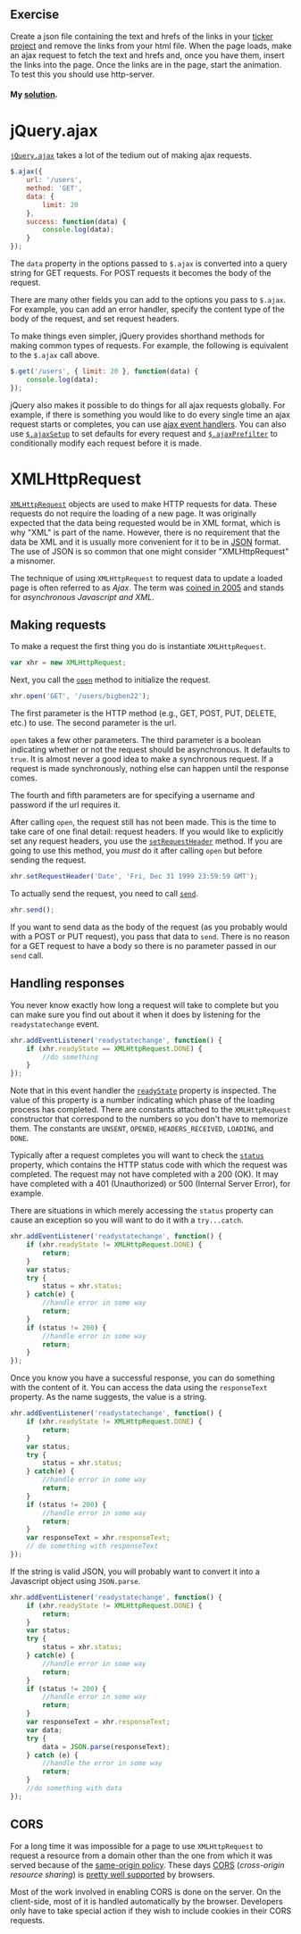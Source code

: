 ## Exercise

Create a json file containing the text and hrefs of the links in your <a href="wk2_dy4_ticker">ticker project</a> and remove the links from your html file. When the page loads, make an ajax request to fetch the text and hrefs and, once you have them, insert the links into the page. Once the links are in the page, start the animation. To test this you should use http-server.

#### My [solution](https://github.com/doctor-uz/jQuery.ajax-XMLHttpRequest).



# jQuery.ajax

<a href="http://api.jquery.com/jQuery.ajax/">`jQuery.ajax`</a> takes a lot of the tedium out of making ajax requests.

```js
$.ajax({
    url: '/users',
    method: 'GET',
    data: {
        limit: 20
    },
    success: function(data) {
        console.log(data);
    }
});
```

The `data` property in the options passed to `$.ajax` is converted into a query string for GET requests. For POST requests it becomes the body of the request.

There are many other fields you can add to the options you pass to `$.ajax`. For example, you can add an error handler, specify the content type of the body of the request, and set request headers.

To make things even simpler, jQuery provides shorthand methods for making common types of requests. For example, the following is equivalent to the `$.ajax` call above.

```js
$.get('/users', { limit: 20 }, function(data) {
    console.log(data);
});
```

jQuery also makes it possible to do things for all ajax requests globally. For example, if there is something you would like to do every single time an ajax request starts or completes, you can use <a href="http://api.jquery.com/category/ajax/global-ajax-event-handlers/">ajax event handlers</a>. You can also use <a href="http://api.jquery.com/jQuery.ajaxSetup/">`$.ajaxSetup`</a> to set defaults for every request and <a href="http://api.jquery.com/jQuery.ajaxPrefilter/">`$.ajaxPrefilter`</a> to conditionally modify each request before it is made.



# XMLHttpRequest

<a href="https://developer.mozilla.org/en-US/docs/Web/API/XMLHttpRequest">`XMLHttpRequest`</a> objects are used to make HTTP requests for data. These requests do not require the loading of a new page. It was originally expected that the data being requested would be in XML format, which is why "XML" is part of the name. However, there is no requirement that the data be XML and it is usually more convenient for it to be in <a href="http://json.org/">JSON</a> format. The use of JSON is so common that one might consider "XMLHttpRequest" a misnomer.

The technique of using `XMLHttpRequest` to request data to update a loaded page is often referred to as _Ajax_. The term was <a href="https://web.archive.org/web/20080702075113/http://www.adaptivepath.com/ideas/essays/archives/000385.php">coined in 2005</a> and stands for _asynchronous Javascript and XML_.

## Making requests

To make a request the first thing you do is instantiate `XMLHttpRequest`.

```js
var xhr = new XMLHttpRequest;
```

Next, you call the <a href="https://developer.mozilla.org/en-US/docs/Web/API/XMLHttpRequest/open">`open`</a> method to initialize the request.

```js
xhr.open('GET', '/users/bigben22');
```

The first parameter is the HTTP method (e.g., GET, POST, PUT, DELETE, etc.) to use. The second parameter is the url.

`open` takes a few other parameters. The third parameter is a boolean indicating whether or not the request should be asynchronous. It defaults to `true`. It is almost never a good idea to make a synchronous request. If a request is made synchronously, nothing else can happen until the response comes.

The fourth and fifth parameters are for specifying a username and password if the url requires it.

After calling `open`, the request still has not been made. This is the time to take care of one final detail: request headers. If you would like to explicitly set any request headers, you use the <a href="https://developer.mozilla.org/en-US/docs/Web/API/XMLHttpRequest/setRequestHeader">`setRequestHeader`</a> method. If you are going to use this method, you _must_ do it after calling `open` but before sending the request.

```js
xhr.setRequestHeader('Date', 'Fri, Dec 31 1999 23:59:59 GMT');
```

To actually send the request, you need to call <a href="https://developer.mozilla.org/en-US/docs/Web/API/XMLHttpRequest/send">`send`</a>.

```js
xhr.send();
```

If you want to send data as the body of the request (as you probably would with a POST or PUT request), you pass that data to `send`. There is no reason for a GET request to have a body so there is no parameter passed in our `send` call.

## Handling responses

You never know exactly how long a request will take to complete but you can make sure you find out about it when it does by listening for the `readystatechange` event.

```js
xhr.addEventListener('readystatechange', function() {
    if (xhr.readyState == XMLHttpRequest.DONE) {
        //do something
    }
});
```

Note that in this event handler the <a href="https://developer.mozilla.org/en-US/docs/Web/API/XMLHttpRequest/readyState">`readyState`</a> property is inspected. The value of this property is a number indicating which phase of the loading process has completed. There are constants attached to the `XMLHttpRequest` constructor that correspond to the numbers so you don't have to memorize them. The constants are `UNSENT`, `OPENED`, `HEADERS_RECEIVED`, `LOADING`, and `DONE`.

Typically after a request completes you will want to check the <a href="https://developer.mozilla.org/en-US/docs/Web/API/XMLHttpRequest/status">`status`</a> property, which contains the HTTP status code with which the request was completed. The request may not have completed with a 200 (OK). It may have completed with a 401 (Unauthorized) or 500 (Internal Server Error), for example.

There are situations in which merely accessing the `status` property can cause an exception so you will want to do it with a `try...catch`.


```js
xhr.addEventListener('readystatechange', function() {
    if (xhr.readyState != XMLHttpRequest.DONE) {
        return;
    }
    var status;
    try {
        status = xhr.status;
    } catch(e) {
        //handle error in some way
        return;
    }
    if (status != 200) {
        //handle error in some way
        return;
    }
});
```

Once you know you have a successful response, you can do something with the content of it. You can access the data using the `responseText` property. As the name suggests, the value is a string.

```js
xhr.addEventListener('readystatechange', function() {
    if (xhr.readyState != XMLHttpRequest.DONE) {
        return;
    }
    var status;
    try {
        status = xhr.status;
    } catch(e) {
        //handle error in some way
        return;
    }
    if (status != 200) {
        //handle error in some way
        return;
    }
    var responseText = xhr.responseText;
    // do something with responseText
});
```


If the string is valid JSON, you will probably want to convert it into a Javascript object using `JSON.parse`.

```js
xhr.addEventListener('readystatechange', function() {
    if (xhr.readyState != XMLHttpRequest.DONE) {
        return;
    }
    var status;
    try {
        status = xhr.status;
    } catch(e) {
        //handle error in some way
        return;
    }
    if (status != 200) {
        //handle error in some way
        return;
    }
    var responseText = xhr.responseText;
    var data;
    try {
        data = JSON.parse(responseText);
    } catch (e) {
        //handle the error in some way
        return;
    }
    //do something with data
});
```

## CORS

For a long time it was impossible for a page to use `XMLHttpRequest` to request a resource from a domain other than the one from which it was served because of the <a href="https://en.wikipedia.org/wiki/Same-origin_policy">same-origin policy</a>. These days <a href="https://www.nczonline.net/blog/2010/05/25/cross-domain-ajax-with-cross-origin-resource-sharing/">CORS</a> (_cross-origin resource sharing_) is <a href="https://www.nczonline.net/blog/2010/05/25/cross-domain-ajax-with-cross-origin-resource-sharing/">pretty well supported</a> by browsers.

Most of the work involved in enabling CORS is done on the server. On the client-side, most of it is handled automatically by the browser. Developers only have to take special action if they wish to include cookies in their CORS requests.

